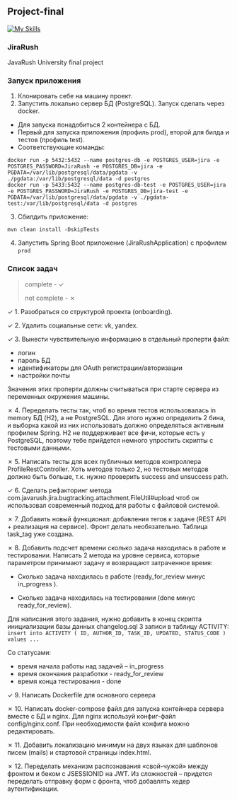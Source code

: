 ## Project-final
[![My Skills](https://skillicons.dev/icons?i=idea,java,postgres,hibernate,maven,html,spring,docker)](https://skillicons.dev)

### JiraRush

JavaRush University final project

### Запуск приложения

1. Клонировать себе на машину проект.
2. Запустить локально сервер БД (PostgreSQL). Запуск сделать через docker.
- Для запуска понадобиться 2 контейнера с БД. 
- Первый для запуска приложения (профиль prod), второй для билда и тестов (профиль test). 
- Соответствующие команды:
```
docker run -p 5432:5432 --name postgres-db -e POSTGRES_USER=jira -e POSTGRES_PASSWORD=JiraRush -e POSTGRES_DB=jira -e PGDATA=/var/lib/postgresql/data/pgdata -v ./pgdata:/var/lib/postgresql/data -d postgres
docker run -p 5433:5432 --name postgres-db-test -e POSTGRES_USER=jira -e POSTGRES_PASSWORD=JiraRush -e POSTGRES_DB=jira-test -e PGDATA=/var/lib/postgresql/data/pgdata -v ./pgdata-test:/var/lib/postgresql/data -d postgres
```
3. Сбилдить приложение: 
```
mvn clean install -DskipTests
```
4. Запустить Spring Boot приложение (JiraRushApplication) с профилем `prod`

### Список задач 
> complete - &check;
> 
> not complete - &cross;

&check; 1. Разобраться со структурой проекта (onboarding).

&check; 2. Удалить социальные сети: vk, yandex.

&check; 3. Вынести чувствительную информацию в отдельный проперти файл:
   - логин
   - пароль БД
   - идентификаторы для OAuth регистрации/авторизации
   - настройки почты
   
Значения этих проперти должны считываться при старте сервера из переменных окружения машины.

&cross; 4. Переделать тесты так, чтоб во время тестов использовалась in memory БД (H2), а не PostgreSQL. Для этого нужно определить 2 бина, и выборка какой из них использовать должно определяться активным профилем Spring. H2 не поддерживает все фичи, которые есть у PostgreSQL, поэтому тебе прийдется немного упростить скрипты с тестовыми данными.

&cross; 5. Написать тесты для всех публичных методов контроллера ProfileRestController. Хоть методов только 2, но тестовых методов должно быть больше, т.к. нужно проверить success and unsuccess path.

&check; 6. Сделать рефакторинг метода com.javarush.jira.bugtracking.attachment.FileUtil#upload чтоб он использовал современный подход для работы с файловой системой.

&cross; 7. Добавить новый функционал: добавления тегов к задаче (REST API + реализация на сервисе). Фронт делать необязательно. Таблица task_tag уже создана.

&cross; 8. Добавить подсчет времени сколько задача находилась в работе и тестировании. Написать 2 метода на уровне сервиса, которые параметром принимают задачу и возвращают затраченное время:
        
- Сколько задача находилась в работе (ready_for_review минус in_progress ).
        
- Сколько задача находилась на тестировании (done минус ready_for_review).

Для написания этого задания, нужно добавить в конец скрипта инициализации базы данных changelog.sql 3 записи в таблицу ACTIVITY:
`insert into ACTIVITY ( ID, AUTHOR_ID, TASK_ID, UPDATED, STATUS_CODE ) values ...`

Со статусами:
- время начала работы над задачей – in_progress
- время окончания разработки - ready_for_review
- время конца тестирования - done

&check; 9. Написать Dockerfile для основного сервера

&cross; 10. Написать docker-compose файл для запуска контейнера сервера вместе с БД и nginx. Для nginx используй конфиг-файл config/nginx.conf. При необходимости файл конфига можно редактировать.

&cross; 11. Добавить локализацию минимум на двух языках для шаблонов писем (mails) и стартовой страницы index.html.

&cross; 12. Переделать механизм распознавания «свой-чужой» между фронтом и беком с JSESSIONID на JWT. Из сложностей – придется переделать отправку форм с фронта, чтоб добавлять хедер аутентификации.
